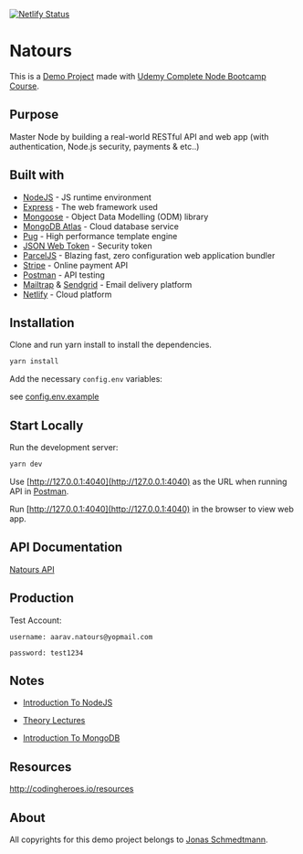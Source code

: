[![Netlify Status](https://api.netlify.com/api/v1/badges/b7e292bc-7bd4-48ff-8e9e-133d39ab5c2d/deploy-status)](https://app.netlify.com/sites/my-natours22/deploys)

# Natours

This is a [Demo Project](https://my-natours22.netlify.app) made with [Udemy Complete Node Bootcamp Course](https://github.com/jonasschmedtmann/complete-node-bootcamp).

## Purpose

Master Node by building a real-world RESTful API and web app (with authentication, Node.js security, payments & etc..)

## Built with

- [NodeJS](https://nodejs.org/en/) - JS runtime environment
- [Express](http://expressjs.com/) - The web framework used
- [Mongoose](https://mongoosejs.com/) - Object Data Modelling (ODM) library
- [MongoDB Atlas](https://www.mongodb.com/cloud/atlas) - Cloud database service
- [Pug](https://pugjs.org/api/getting-started.html) - High performance template engine
- [JSON Web Token](https://jwt.io/) - Security token
- [ParcelJS](https://parceljs.org/) - Blazing fast, zero configuration web application bundler
- [Stripe](https://stripe.com/) - Online payment API
- [Postman](https://www.getpostman.com/) - API testing
- [Mailtrap](https://mailtrap.io/) & [Sendgrid](https://sendgrid.com/) - Email delivery platform
- [Netlify](https://www.netlify.com) - Cloud platform

## Installation

Clone and run yarn install to install the dependencies.

```bash
yarn install
```

Add the necessary `config.env` variables:

see [config.env.example](https://github.com/chlzslvdr/Natours/blob/master/config.env.example)

## Start Locally

Run the development server:

```bash
yarn dev
```

Use [http://127.0.0.1:4040](http://127.0.0.1:4040) as the URL when running API in [Postman](https://www.postman.com/).

Run [http://127.0.0.1:4040](http://127.0.0.1:4040) in the browser to view web app.

## API Documentation

[Natours API](https://documenter.getpostman.com/view/5787929/UVkmPGGX)

## Production

Test Account:

```
username: aarav.natours@yopmail.com

password: test1234
```

## Notes

- [Introduction To NodeJS](https://github.com/chlzslvdr/Node-Farm/blob/master/Notes.md)

- [Theory Lectures](https://github.com/chlzslvdr/Node-Farm/blob/master/theory-lectures.pdf)

- [Introduction To MongoDB](IntroductionToMongoDB.md)

## Resources

http://codingheroes.io/resources

## About

All copyrights for this demo project belongs to [Jonas Schmedtmann](https://github.com/jonasschmedtmann).

